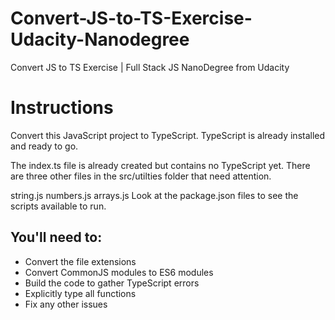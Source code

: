# Convert-JS-to-TS-Exercise-Udacity-Nanodegree
Convert JS to TS Exercise | Full Stack JS NanoDegree from Udacity

# Instructions
Convert this JavaScript project to TypeScript. TypeScript is already installed and ready to go.

The index.ts file is already created but contains no TypeScript yet. There are three other files in the src/utilties folder that need attention.

string.js
numbers.js
arrays.js
Look at the package.json files to see the scripts available to run.

## You'll need to:

- Convert the file extensions
- Convert CommonJS modules to ES6 modules
- Build the code to gather TypeScript errors
- Explicitly type all functions
- Fix any other issues
